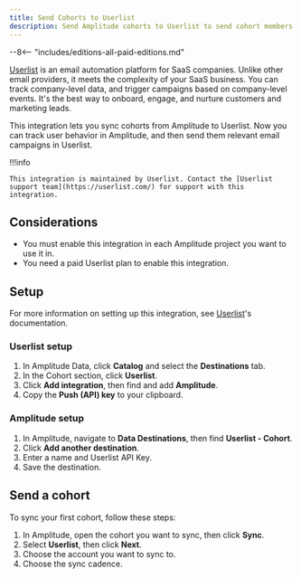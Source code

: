 ```yaml
---
title: Send Cohorts to Userlist
description: Send Amplitude cohorts to Userlist to send cohort members relevant email campaigns.
---
```


--8<-- "includes/editions-all-paid-editions.md"

[Userlist](https://userlist.com/) is an email automation platform for SaaS companies. Unlike other email providers, it meets the complexity of your SaaS business. You can track company-level data, and trigger campaigns based on company-level events. It's the best way to onboard, engage, and nurture customers and marketing leads.

This integration lets you sync cohorts from Amplitude to Userlist. Now you can track user behavior in Amplitude, and then send them relevant email campaigns in Userlist.

!!!info

    This integration is maintained by Userlist. Contact the [Userlist support team](https://userlist.com/) for support with this integration.

## Considerations

- You must enable this integration in each Amplitude project you want to use it in.
- You need a paid Userlist plan to enable this integration.

## Setup

For more information on setting up this integration, see [Userlist](https://userlist.com/docs/integrations/amplitude/)'s documentation.

### Userlist setup

1. In Amplitude Data, click **Catalog** and select the **Destinations** tab.
2. In the Cohort section, click **Userlist**.
3. Click **Add integration**, then find and add **Amplitude**.
4. Copy the **Push (API) key** to your clipboard.

### Amplitude setup

1. In Amplitude, navigate to **Data Destinations**, then find **Userlist - Cohort**.
2. Click **Add another destination**.
3. Enter a name and Userlist API Key.
4. Save the destination.

## Send a cohort

To sync your first cohort, follow these steps:

1. In Amplitude, open the cohort you want to sync, then click **Sync**.
2. Select **Userlist**, then click **Next**.
3. Choose the account you want to sync to.
4. Choose the sync cadence.